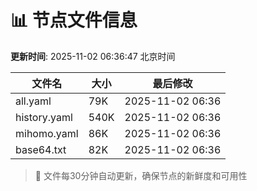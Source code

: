 # 📊 节点文件信息

**更新时间**: 2025-11-02 06:36:47 北京时间

| 文件名 | 大小 | 最后修改 |
|--------|------|----------|
| all.yaml | 79K | 2025-11-02 06:36 |
| history.yaml | 540K | 2025-11-02 06:36 |
| mihomo.yaml | 86K | 2025-11-02 06:36 |
| base64.txt | 82K | 2025-11-02 06:36 |

> 🔄 文件每30分钟自动更新，确保节点的新鲜度和可用性
